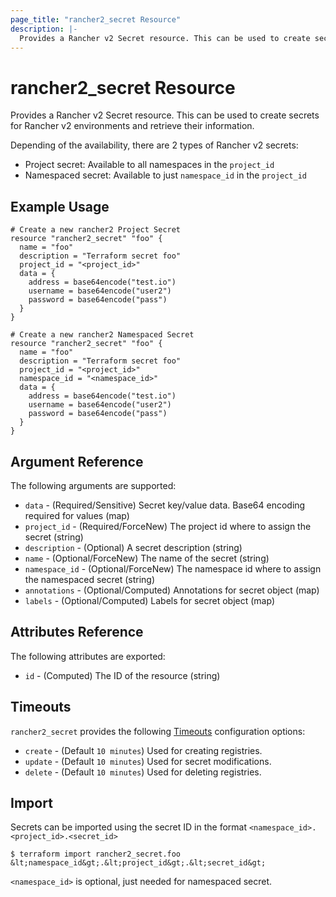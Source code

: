 ```yaml
---
page_title: "rancher2_secret Resource"
description: |-
  Provides a Rancher v2 Secret resource. This can be used to create secrets for Rancher v2 environments and retrieve their information.
---
```


# rancher2\_secret Resource

Provides a Rancher v2 Secret resource. This can be used to create secrets for Rancher v2 environments and retrieve their information.

Depending of the availability, there are 2 types of Rancher v2 secrets:
- Project secret: Available to all namespaces in the `project_id`
- Namespaced secret: Available to just `namespace_id` in the `project_id`

## Example Usage

```hcl
# Create a new rancher2 Project Secret
resource "rancher2_secret" "foo" {
  name = "foo"
  description = "Terraform secret foo"
  project_id = "<project_id>"
  data = {
    address = base64encode("test.io")
    username = base64encode("user2")
    password = base64encode("pass")
  }
}
```

```hcl
# Create a new rancher2 Namespaced Secret
resource "rancher2_secret" "foo" {
  name = "foo"
  description = "Terraform secret foo"
  project_id = "<project_id>"
  namespace_id = "<namespace_id>"
  data = {
    address = base64encode("test.io")
    username = base64encode("user2")
    password = base64encode("pass")
  }
}
```

## Argument Reference

The following arguments are supported:

* `data` - (Required/Sensitive) Secret key/value data. Base64 encoding required for values (map)
* `project_id` - (Required/ForceNew) The project id where to assign the secret (string)
* `description` - (Optional) A secret description (string)
* `name` - (Optional/ForceNew) The name of the secret (string)
* `namespace_id` - (Optional/ForceNew) The namespace id where to assign the namespaced secret (string)
* `annotations` - (Optional/Computed) Annotations for secret object (map)
* `labels` - (Optional/Computed) Labels for secret object (map)

## Attributes Reference

The following attributes are exported:

* `id` - (Computed) The ID of the resource (string)

## Timeouts

`rancher2_secret` provides the following
[Timeouts](https://www.terraform.io/docs/configuration/resources.html#operation-timeouts) configuration options:

- `create` - (Default `10 minutes`) Used for creating registries.
- `update` - (Default `10 minutes`) Used for secret modifications.
- `delete` - (Default `10 minutes`) Used for deleting registries.

## Import

Secrets can be imported using the secret ID in the format `<namespace_id>.<project_id>.<secret_id>`

```
$ terraform import rancher2_secret.foo &lt;namespace_id&gt;.&lt;project_id&gt;.&lt;secret_id&gt;
```

`<namespace_id>` is optional, just needed for namespaced secret.
